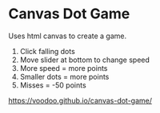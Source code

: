 # Canvas Dot Game

Uses html canvas to create a game.

1) Click falling dots
2) Move slider at bottom to change speed
3) More speed = more points
4) Smaller dots = more points
5) Misses = -50 points

https://voodoo.github.io/canvas-dot-game/